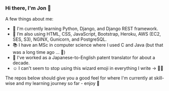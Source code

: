 ### Hi there, I'm Jon 👋

A few things about me:

- 🌱 I'm currently learning Python, Django, and Django REST framework.
- 🤘 I’m also using HTML, CSS, JavaScript, Bootstrap, Heroku, AWS (EC2, SES, S3), NGINX, Gunicorn, and PostgreSQL.
- 📚 I have an MSc in computer science where I used C and Java (but that was a long time ago ... 🐢)
- 🗻 I've worked as a Japanese-to-English patent translator for about a decade.
- ☺️ I can't seem to stop using this wizard emoji in everything I write → 🧙‍♂️

The repos below should give you a good feel for where I'm currently at skill-wise and my learning journey so far - enjoy 🙂
